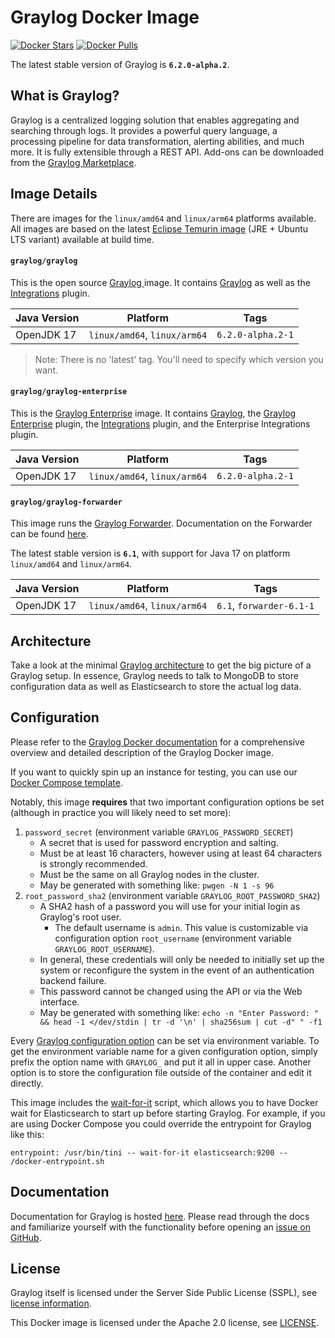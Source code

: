 # Graylog Docker Image

[![Docker Stars](https://img.shields.io/docker/stars/graylog/graylog.svg)][hub] [![Docker Pulls](https://img.shields.io/docker/pulls/graylog/graylog.svg)][hub]

[hub]: https://hub.docker.com/r/graylog/graylog/

The latest stable version of Graylog is **`6.2.0-alpha.2`**.

## What is Graylog?

Graylog is a centralized logging solution that enables aggregating and searching through logs. It provides a powerful query language, a processing pipeline for data transformation, alerting abilities, and much more. It is fully extensible through a REST API. Add-ons can be downloaded from the [Graylog Marketplace](https://marketplace.graylog.org/).


## Image Details

There are images for the `linux/amd64` and `linux/arm64` platforms available. All images are based on the latest [Eclipse Temurin image](https://hub.docker.com/_/eclipse-temurin) (JRE + Ubuntu LTS variant) available at build time.

#### `graylog/graylog`

This is the open source [Graylog ](https://hub.docker.com/r/graylog/graylog/) image. It contains [Graylog](https://github.com/Graylog2/graylog2-server) as well as the [Integrations](https://docs.graylog.org/docs/integrations) plugin.

| Java Version  | Platform  | Tags  |
|---|---|---|
| OpenJDK 17 | `linux/amd64`, `linux/arm64` | `6.2.0-alpha.2-1` |


> Note: There is no 'latest' tag. You'll need to specify which version you want.

#### `graylog/graylog-enterprise`

This is the [Graylog Enterprise](https://hub.docker.com/r/graylog/graylog-enterprise/) image. It contains [Graylog](https://github.com/Graylog2/graylog2-server), the [Graylog Enterprise](https://docs.graylog.org/docs/intro) plugin, the [Integrations](https://docs.graylog.org/docs/integrations) plugin, and the Enterprise Integrations plugin.

| Java Version  | Platform  | Tags  |
|---|---|---|
| OpenJDK 17 | `linux/amd64`, `linux/arm64` | `6.2.0-alpha.2-1` |



#### `graylog/graylog-forwarder`

This image runs the [Graylog Forwarder](https://hub.docker.com/r/graylog/graylog-forwarder/). Documentation on the Forwarder can be found [here](https://docs.graylog.org/docs/forwarder).

The latest stable version is **`6.1`**, with support for Java 17 on platform `linux/amd64` and `linux/arm64`.

| Java Version  | Platform  | Tags  |
|---|---|---|
| OpenJDK 17 | `linux/amd64`, `linux/arm64` | `6.1`, `forwarder-6.1-1` |


## Architecture

Take a look at the minimal [Graylog architecture](https://docs.graylog.org/docs/architecture) to get the big picture of a Graylog setup. In essence, Graylog needs to talk to MongoDB to store configuration data as well as Elasticsearch to store the actual log data.


## Configuration

Please refer to the [Graylog Docker documentation](https://docs.graylog.org/docs/docker) for a comprehensive overview and detailed description of the Graylog Docker image.

If you want to quickly spin up an instance for testing, you can use our [Docker Compose template](https://github.com/Graylog2/docker-compose).

Notably, this image **requires** that two important configuration options be set (although in practice you will likely need to set more):
1. `password_secret` (environment variable `GRAYLOG_PASSWORD_SECRET`)
    * A secret that is used for password encryption and salting.
    * Must be at least 16 characters, however using at least 64 characters is strongly recommended.
    * Must be the same on all Graylog nodes in the cluster.
    * May be generated with something like: `pwgen -N 1 -s 96`
2. `root_password_sha2` (environment variable `GRAYLOG_ROOT_PASSWORD_SHA2`)
    * A SHA2 hash of a password you will use for your initial login as Graylog's root user.
      * The default username is `admin`.  This value is customizable via configuration option `root_username` (environment variable `GRAYLOG_ROOT_USERNAME`).
    * In general, these credentials will only be needed to initially set up the system or reconfigure the system in the event of an authentication backend failure.
    * This password cannot be changed using the API or via the Web interface.
    * May be generated with something like: `echo -n "Enter Password: " && head -1 </dev/stdin | tr -d '\n' | sha256sum | cut -d" " -f1`


Every [Graylog configuration option](https://docs.graylog.org/docs/server-conf) can be set via environment variable. To get the environment variable name for a given configuration option, simply prefix the option name with `GRAYLOG_` and put it all in upper case. Another option is to store the configuration file outside of the container and edit it directly.

This image includes the [wait-for-it](https://github.com/vishnubob/wait-for-it) script, which allows you to have Docker wait for Elasticsearch to start up before starting Graylog. For example, if you are using Docker Compose you could override the entrypoint for Graylog like this:

`entrypoint: /usr/bin/tini -- wait-for-it elasticsearch:9200 --  /docker-entrypoint.sh`






## Documentation

Documentation for Graylog is hosted [here](https://docs.graylog.org/). Please read through the docs and familiarize yourself with the functionality before opening an [issue on GitHub](https://github.com/Graylog2/graylog2-server/issues).

## License

Graylog itself is licensed under the Server Side Public License (SSPL), see [license information](https://www.mongodb.com/licensing/server-side-public-license).

This Docker image is licensed under the Apache 2.0 license, see [LICENSE](LICENSE).